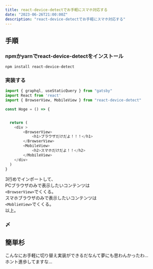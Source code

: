 ```yaml
---
title: react-device-detectでお手軽にスマホ対応する
date: "2023-06-26T21:00:00Z"
description: "react-device-detectでお手軽にスマホ対応する"
---
```

## 手順
### npmかyarnでreact-device-detectをインストール
``` bash:title=shell
npm install react-device-detect
```
### 実装する

``` jsx{3,10-15}:title=Hoge.js
import { graphql, useStaticQuery } from "gatsby"
import React from 'react'
import { BrowserView, MobileView } from "react-device-detect"

const Hoge = () => {


  return (
    <div >
        <BrowserView>
            <h1>ブラウザだけだよ！！！</h1>
        </BrowserView>
        <MobileView>
            <h2>スマホだけだよ！！</h2>
        </MobileView>
    </div>
  )
}

```
3行めでインポートして、   
PCブラウザのみで表示したいコンテンツは   
`<BrowserView>`でくくる。   
スマホブラウザのみで表示したいコンテンツは   
`<MoblieView>`でくくる。   
以上。   

### 〆
<h2>簡単杉</h2>    
こんなにお手軽に切り替え実装ができるだなんて夢にも思わんかったわ...    <br/>
ホント進歩してますな...   